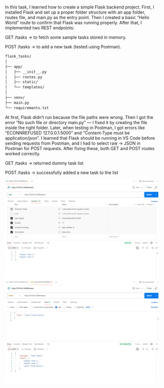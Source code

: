 In this task, I learned how to create a simple Flask backend project.
First, I installed Flask and set up a proper folder structure with an app folder, routes file, and main.py as the entry point.
Then I created a basic “Hello World” route to confirm that Flask was running properly.
After that, I implemented two REST endpoints:

GET /tasks → to fetch some sample tasks stored in memory.

POST /tasks → to add a new task (tested using Postman).

```bash
flask_tasks/
│
├── app/
│   ├── __init__.py
│   ├── routes.py
│   ├── static/
│   └── templates/
│
├── venv/
├── main.py
└── requirements.txt
```

At first, Flask didn’t run because the file paths were wrong.
Then I got the error “No such file or directory main.py” — I fixed it by creating the file inside the right folder.
Later, when testing in Postman, I got errors like “ECONNREFUSED 127.0.0.1:5000” and “Content-Type must be application/json”.
I learned that Flask should be running in VS Code before sending requests from Postman, and I had to select raw → JSON in Postman for POST requests.
After fixing these, both GET and POST routes worked correctly.

GET /tasks → returned dummy task list

POST /tasks → successfully added a new task to the list

![Image1](./Images/day1ofweek3.PNG)
![Image2](./Images/day1ofweek302.PNG)